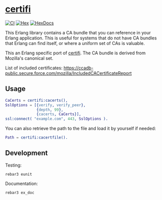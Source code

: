 # [certifi](https://github.com/certifi/erlang-certifi)

[![CI](https://github.com/certifi/erlang-certifi/actions/workflows/erlang.yml/badge.svg)](https://github.com/certifi/erlang-certifi/actions/workflows/erlang.yml)
[![Hex](https://img.shields.io/hexpm/v/certifi.svg)](https://hex.pm/packages/certifi)
[![HexDocs](https://img.shields.io/badge/hex-docs-lightgreen.svg)](https://hexdocs.pm/certifi)

This Erlang library contains a CA bundle that you can reference in your Erlang
application. This is useful for systems that do not have CA bundles that
Erlang can find itself, or where a uniform set of CAs is valuable.

This an Erlang specific port of [certifi](https://certifi.io/). The CA bundle
is derived from Mozilla's canonical set.

List of included certificates:
https://ccadb-public.secure.force.com/mozilla/IncludedCACertificateReport

## Usage

```erlang
CaCerts = certifi:cacerts(),
SslOptions = [{verify, verify_peer},
              {depth, 99},
              {cacerts, CaCerts}],
ssl:connect( "example.com", 443, SslOptions ).
```


You can also retrieve the path to the file and load it by yourself if needed:

```erlang
Path = certifi:cacertfile().
```

## Development

Testing:

```shell
rebar3 eunit
```

Documentation:

```shell
rebar3 ex_doc
```
